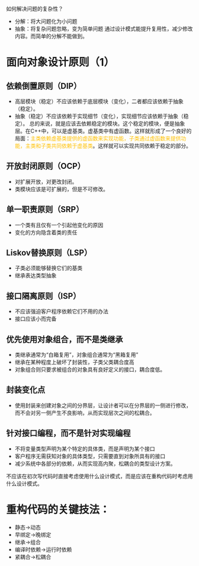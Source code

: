 如何解决问题的复杂性？
* 分解：将大问题化为小问题
* 抽象：将复杂问题忽略，变为简单问题
通过设计模式能提升复用性，减少修改内容。而简单的分解不能做到。

# 面向对象设计原则（1）
## 依赖倒置原则（DIP）
* 高层模块（稳定）不应该依赖于底层模块（变化），二者都应该依赖于抽象（稳定）。
* 抽象（稳定）不应该依赖于实现细节（变化），实现细节应该依赖于抽象（稳定）。
总的来说，就是应该去依赖稳定的模块。这个稳定的模块，便是抽象层。在C++中，可以是虚基类。虚基类中有虚函数。这样就形成了一个良好的局面：<span style="color:#ffc000">主类依赖虚基类提供的虚函数来实现功能，子类通过虚函数来提供功能，主类和子类共同依赖于虚基类</span>。这样就可以实现共同依赖于稳定的部分。
## 开放封闭原则（OCP）
* 对扩展开放，对更改封闭。
* 类模块应该是可扩展的，但是不可修改。
## 单一职责原则（SRP）
* 一个类有且仅有一个引起他变化的原因
* 变化的方向隐含着类的责任
## Liskov替换原则（LSP）
* 子类必须能够替换它们的基类
* 继承表达类型抽象
## 接口隔离原则（ISP）
* 不应该强迫客户程序依赖它们不用的办法
* 接口应该小而完备
## 优先使用对象组合，而不是类继承
* 类继承通常为“白箱复用”，对象组合通常为“黑箱复用”
* 继承在某种程度上破坏了封装性，子类父类耦合度高
* 对象组合则只要求被组合的对象具有良好定义的接口，耦合度低。
## 封装变化点
* 使用封装来创建对象之间的分界层，让设计者可以在分界层的一侧进行修改，而不会对另一侧产生不良影响，从而实现层次之间的松耦合。
## 针对接口编程，而不是针对实现编程
* 不将变量类型声明为某个特定的具体类，而是声明为某个接口
* 客户程序无需获知对象的具体类型，只需要直到对象所具有的接口
* 减少系统中各部分的依赖，从而实现高内聚，松耦合的类型设计方案。


不应该在初次写代码时直接考虑使用什么设计模式，而是应该在重构代码时考虑用什么设计模式。
# 重构代码的关键技法：
* 静态->动态
* 早绑定->晚绑定
* 继承->组合
* 编译时依赖->运行时依赖
* 紧耦合->松耦合